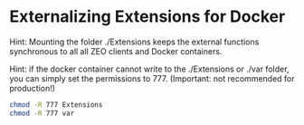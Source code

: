 # Externalizing Extensions for Docker

Hint: Mounting the folder ./Extensions keeps the external functions 
synchronous to all all ZEO clients and Docker containers.

Hint: if the docker container cannot write to the ./Extensions or ./var folder, 
you can simply set the permissions to 777. (Important: not recommended for production!)

```bash
chmod -R 777 Extensions
chmod -R 777 var
```